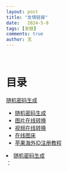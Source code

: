 ```yaml
---
layout: post
title: "友情链接"
date:   2024-5-8
tags: [友链]
comments: true
author: 无
---
```


<!-- more -->
<br>

# 目录
[随机密码生成](#随机密码生成)

<ul>
  <li> <a href="https://tool.ip138.com/random">随机密码生成</a> </li>
  <li> <a href="https://www.xunjietupian.com">图片在线转换</a> </li>
  <li> <a href="https://app.xunjieshipin.com">视频在线转换</a> </li>
  <li> <a href="https://picui.cn/upload">在线图床</a> </li>
  <li> <a href="https://bitpie.zendesk.com/hc/zh-cn/articles/4402595605519-%E5%A6%82%E4%BD%95%E7%94%B3%E8%AF%B7%E8%8B%B9%E6%9E%9C%E6%B5%B7%E5%A4%96-Apple-ID">苹果海外ID注册教程</a> </li>

</ul>

<span id="随机密码生成"> <li> <a href="https://tool.ip138.com/random">随机密码生成</a> </li>：</span>
